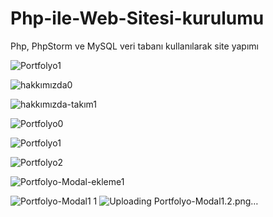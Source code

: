 # Php-ile-Web-Sitesi-kurulumu
Php, PhpStorm ve MySQL veri tabanı kullanılarak site yapımı

![Portfolyo1](https://github.com/PelinToy/Php-ile-Web-Sitesi-kurulumu/assets/111890867/b257c5e7-13d8-4de8-b0c9-69490abd57ba)

![hakkımızda0](https://github.com/PelinToy/Php-ile-Web-Sitesi-kurulumu/assets/111890867/2b8960ed-eaeb-4d4d-8bf4-3f434bcd2331)

![hakkımızda-takım1](https://github.com/PelinToy/Php-ile-Web-Sitesi-kurulumu/assets/111890867/84f6e17c-80fa-458d-a1f6-7e7af47b48bc)

![Portfolyo0](https://github.com/PelinToy/Php-ile-Web-Sitesi-kurulumu/assets/111890867/57386cc1-8585-44e5-a84a-14247d3a3b77)

![Portfolyo1](https://github.com/PelinToy/Php-ile-Web-Sitesi-kurulumu/assets/111890867/a516ea05-d156-4218-a46a-332a7eea0cb2)

![Portfolyo2](https://github.com/PelinToy/Php-ile-Web-Sitesi-kurulumu/assets/111890867/2f270a6c-f01c-47d3-8054-8195498bff39)

![Portfolyo-Modal-ekleme1](https://github.com/PelinToy/Php-ile-Web-Sitesi-kurulumu/assets/111890867/6507473d-0e81-416f-a0d0-883914f41b2c)

![Portfolyo-Modal1 1](https://github.com/PelinToy/Php-ile-Web-Sitesi-kurulumu/assets/111890867/a6242a82-27df-4835-a294-18c369c7e565)
![Uploading Portfolyo-Modal1.2.png…]()
